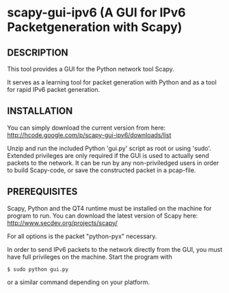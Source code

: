 # scapy-gui-ipv6 (A GUI for IPv6 Packetgeneration with Scapy) 

## DESCRIPTION

This tool provides a GUI for the Python network tool Scapy.

It serves as a learning tool for packet generation with Python and as a tool for rapid IPv6 packet generation.

## INSTALLATION

You can simply download the current version from here: 
http://hcode.google.com/p/scapy-gui-ipv6/downloads/list

Unzip and run the included Python 'gui.py' script as root or using 'sudo'. Extended privileges are only required if the GUI is used to actually send packets to the network. It can be run by any non-priviledged users in order to build Scapy-code, or save the constructed packet in a pcap-file.

## PREREQUISITES

Scapy, Python and the QT4 runtime must be installed on the machine for program to run. You can download the latest version of Scapy here: 
http://www.secdev.org/projects/scapy/

For all options is the packet "python-pyx" necessary.

In order to send IPv6 packets to the network directly from the GUI, you must have full privileges on the machine. Start the program with

    $ sudo python gui.py

or a similar command depending on your platform.
